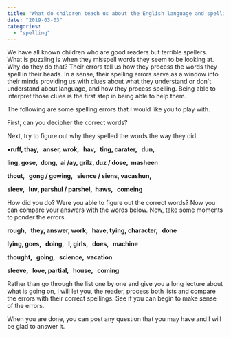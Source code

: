 ```yaml
---
title: "What do children teach us about the English language and spelling through their spelling errors?"
date: "2019-03-03"
categories: 
  - "spelling"
---
```


We have all known children who are good readers but terrible spellers. What is puzzling is when they misspell words they seem to be looking at. Why do they do that? Their errors tell us how they process the words they spell in their heads. In a sense, their spelling errors serve as a window into their minds providing us with clues about what they understand or don't understand about language, and how they process spelling. Being able to interpret those clues is the first step in being able to help them.

The following are some spelling errors that I would like you to play with.

First, can you decipher the correct words?

Next, try to figure out why they spelled the words the way they did.

•**ruff, thay,   anser, wrok,   hav,   ting, carater,   dun,** 

**ling, gose,  dong,  ai /ay, grilz, duz / dose,  masheen** 

**thout,   gong / gowing,   sience / siens, vacashun,** 

**sleev,   luv, parshul / parshel,  haws,   comeing**

How did you do? Were you able to figure out the correct words? Now you can compare your answers with the words below. Now, take some moments to ponder the errors.

**rough,   they, answer, work,   have, tying, character,   done** 

**lying, goes,   doing,   I, girls,   does,   machine**

**thought,   going,   science,  vacation** 

**sleeve,   love, partial,   house,   coming**

Rather than go through the list one by one and give you a long lecture about what is going on, I will let you, the reader, process both lists and compare the errors with their correct spellings. See if you can begin to make sense of the errors.

When you are done, you can post any question that you may have and I will be glad to answer it.
